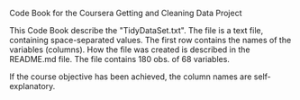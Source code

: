 Code Book for the Coursera Getting and Cleaning Data Project

This Code Book describe the "TidyDataSet.txt".
The file is a text file, containing space-separated values.
The first row contains the names of the variables (columns).
How the file was created is described in the README.md file.
The file contains 180 obs. of 68 variables.

If the course objective has been achieved, the column names are 
self-explanatory.